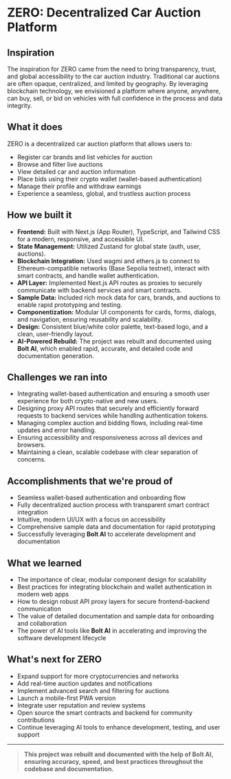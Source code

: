 # ZERO: Decentralized Car Auction Platform

## Inspiration

The inspiration for ZERO came from the need to bring transparency, trust, and global accessibility to the car auction industry. Traditional car auctions are often opaque, centralized, and limited by geography. By leveraging blockchain technology, we envisioned a platform where anyone, anywhere, can buy, sell, or bid on vehicles with full confidence in the process and data integrity.

## What it does

ZERO is a decentralized car auction platform that allows users to:
- Register car brands and list vehicles for auction
- Browse and filter live auctions
- View detailed car and auction information
- Place bids using their crypto wallet (wallet-based authentication)
- Manage their profile and withdraw earnings
- Experience a seamless, global, and trustless auction process

## How we built it

- **Frontend:** Built with Next.js (App Router), TypeScript, and Tailwind CSS for a modern, responsive, and accessible UI.
- **State Management:** Utilized Zustand for global state (auth, user, auctions).
- **Blockchain Integration:** Used wagmi and ethers.js to connect to Ethereum-compatible networks (Base Sepolia testnet), interact with smart contracts, and handle wallet authentication.
- **API Layer:** Implemented Next.js API routes as proxies to securely communicate with backend services and smart contracts.
- **Sample Data:** Included rich mock data for cars, brands, and auctions to enable rapid prototyping and testing.
- **Componentization:** Modular UI components for cards, forms, dialogs, and navigation, ensuring reusability and scalability.
- **Design:** Consistent blue/white color palette, text-based logo, and a clean, user-friendly layout.
- **AI-Powered Rebuild:** The project was rebuilt and documented using **Bolt AI**, which enabled rapid, accurate, and detailed code and documentation generation.

## Challenges we ran into

- Integrating wallet-based authentication and ensuring a smooth user experience for both crypto-native and new users.
- Designing proxy API routes that securely and efficiently forward requests to backend services while handling authentication tokens.
- Managing complex auction and bidding flows, including real-time updates and error handling.
- Ensuring accessibility and responsiveness across all devices and browsers.
- Maintaining a clean, scalable codebase with clear separation of concerns.

## Accomplishments that we're proud of

- Seamless wallet-based authentication and onboarding flow
- Fully decentralized auction process with transparent smart contract integration
- Intuitive, modern UI/UX with a focus on accessibility
- Comprehensive sample data and documentation for rapid prototyping
- Successfully leveraging **Bolt AI** to accelerate development and documentation

## What we learned

- The importance of clear, modular component design for scalability
- Best practices for integrating blockchain and wallet authentication in modern web apps
- How to design robust API proxy layers for secure frontend-backend communication
- The value of detailed documentation and sample data for onboarding and collaboration
- The power of AI tools like **Bolt AI** in accelerating and improving the software development lifecycle

## What's next for ZERO

- Expand support for more cryptocurrencies and networks
- Add real-time auction updates and notifications
- Implement advanced search and filtering for auctions
- Launch a mobile-first PWA version
- Integrate user reputation and review systems
- Open source the smart contracts and backend for community contributions
- Continue leveraging AI tools to enhance development, testing, and user support

---

> **This project was rebuilt and documented with the help of Bolt AI, ensuring accuracy, speed, and best practices throughout the codebase and documentation.**
